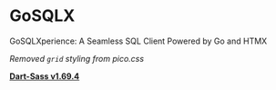 # GoSQLX
GoSQLXperience: A Seamless SQL Client Powered by Go and HTMX


*Removed `grid` styling from pico.css*

**[Dart-Sass v1.69.4](https://github.com/sass/dart-sass/releases/tag/1.69.4)**